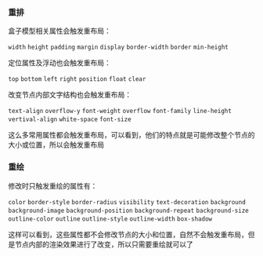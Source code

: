 ### 重排

盒子模型相关属性会触发重布局：

`width`
`height`
`padding`
`margin`
`display`
`border-width`
`border`
`min-height`

定位属性及浮动也会触发重布局：

`top`
`bottom`
`left`
`right`
`position`
`float`
`clear`

改变节点内部文字结构也会触发重布局：

`text-align`
`overflow-y`
`font-weight`
`overflow`
`font-family`
`line-height`
`vertival-align`
`white-space`
`font-size`

这么多常用属性都会触发重布局，可以看到，他们的特点就是可能修改整个节点的大小或位置，所以会触发重布局

### 重绘

修改时只触发重绘的属性有：

`color`
`border-style`
`border-radius`
`visibility`
`text-decoration`
`background`
`background-image`
`background-position`
`background-repeat`
`background-size`
`outline-color`
`outline`
`outline-style`
`outline-width`
`box-shadow`

这样可以看到，这些属性都不会修改节点的大小和位置，自然不会触发重布局，但是节点内部的渲染效果进行了改变，所以只需要重绘就可以了


